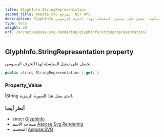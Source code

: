 ```yaml
---
title: GlyphInfo.StringRepresentation
second_title: Aspose.SVG لمرجع .NET API
description: GlyphInfo ملكية. يحصل على تمثيل السلسلة لهذا الحرف الرسومي .
type: docs
weight: 30
url: /ar/net/aspose.svg.rendering/glyphinfo/stringrepresentation/
---
```

## GlyphInfo.StringRepresentation property

يحصل على تمثيل السلسلة لهذا الحرف الرسومي .

```csharp
public string StringRepresentation { get; }
```

### Property_Value

أString الذي يمثل هذا الصورة الرمزية.

### أنظر أيضا

* struct [GlyphInfo](../)
* مساحة الاسم [Aspose.Svg.Rendering](../../glyphinfo/)
* المجسم [Aspose.SVG](../../../)



